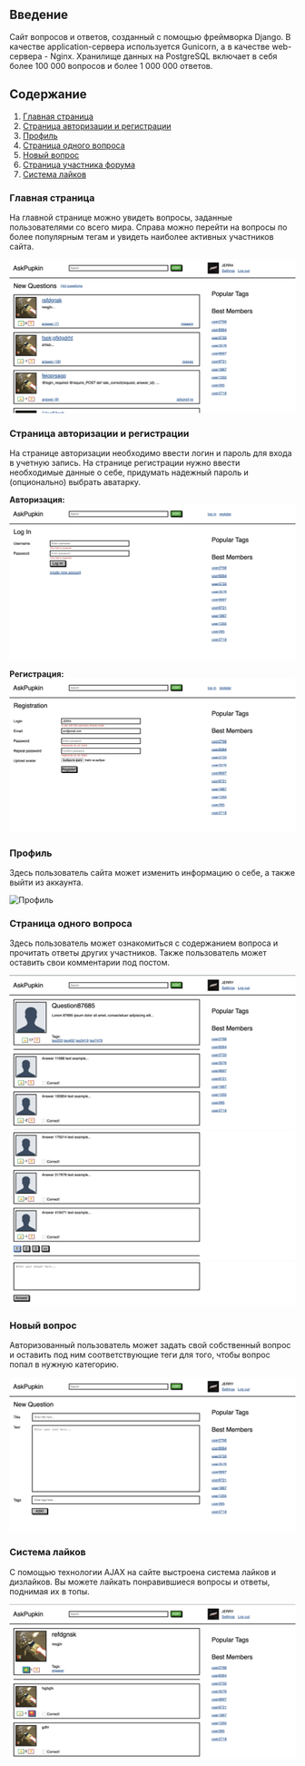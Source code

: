 ## Введение

Сайт вопросов и ответов, созданный с помощью фреймворка Django. В качестве application-сервера используется Gunicorn, а в качестве web-сервера - Nginx. Хранилище данных на PostgreSQL включает в себя более 100 000 вопросов и более 1 000 000 ответов.

## Содержание

1. [Главная страница](#главная-страница)
2. [Страница авторизации и регистрации](#страница-авторизации-и-регистрации)
3. [Профиль](#профиль)
4. [Страница одного вопроса](#страница-одного-вопроса)
5. [Новый вопрос](#новый-вопрос)
6. [Страница участника форума](#страница-участника-форума)
7. [Система лайков](#система-лайков)

### Главная страница

На главной странице можно увидеть вопросы, заданные пользователями со всего мира. Справа можно перейти на вопросы по более популярным тегам и увидеть наиболее активных участников сайта.

![Главная страница](static/images/readmeimg/Main.png)

### Страница авторизации и регистрации

На странице авторизации необходимо ввести логин и пароль для входа в учетную запись. На странице регистрации нужно ввести необходимые данные о себе, придумать надежный пароль и (опционально) выбрать аватарку.

**Авторизация:**
![Страница авторизации](static/images/readmeimg/login.png)

**Регистрация:**
![Страница регистрации](static/images/readmeimg/registration.png)

### Профиль

Здесь пользователь сайта может изменить информацию о себе, а также выйти из аккаунта.

![Профиль](static/images/readmeimg/settings.png)

### Страница одного вопроса

Здесь пользователь может ознакомиться с содержанием вопроса и прочитать ответы других участников. Также пользователь может оставить свои комментарии под постом.

![Страница одного вопроса 1](static/images/readmeimg/question(1).png)
![Страница одного вопроса 2](static/images/readmeimg/question(2).png)
![Страница одного вопроса 3](static/images/readmeimg/question(3).png)

### Новый вопрос

Авторизованный пользователь может задать свой собственный вопрос и оставить под ним соответствующие теги для того, чтобы вопрос попал в нужную категорию.

![Новый вопрос](static/images/readmeimg/ask.png)

### Система лайков

С помощью технологии AJAX на сайте выстроена система лайков и дизлайков. Вы можете лайкать понравившиеся вопросы и ответы, поднимая их в топы.

![Система лайков](static/images/readmeimg/like.png)
